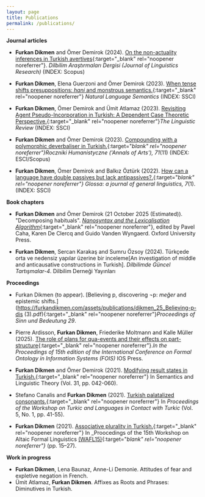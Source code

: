 ```yaml
---
layout: page
title: Publications
permalink: /publications/
---
```



**Journal articles**

- **Furkan Dikmen** and Ömer Demirok (2024). [On the non-actuality inferences in Turkish avertives](https://doi.org/10.18492/dad.1448720){:target="_blank" rel="noopener noreferrer"}. _Dilbilim Araştırmaları Dergisi (Journal of Linguistics Research)_ (INDEX: Scopus)

- **Furkan Dikmen**, Elena Guerzoni and Ömer Demirok (2023). [When tense shifts presuppositions: _hani_ and monstrous semantics.](https://doi.org/10.1007/s11050-023-09215-y){:target="_blank" rel="noopener noreferrer"} _Natural Language Semantics_ (INDEX: SSCI)
  
- **Furkan Dikmen**, Ömer Demirok and Ümit Atlamaz (2023). [Revisiting Agent Pseudo-Incorporation in Turkish: A Dependent Case Theoretic Perspective.](https://doi.org/10.1515/tlr-2023-2011){:target="_blank" rel="noopener noreferrer"}_The Linguistic Review_ (INDEX: SSCI)

- **Furkan Dikmen** and Ömer Demirok (2023). [Compounding with a polymorphic deverbaliser in Turkish.](https://doi.org/10.18290/rh237111-4s){:target="_blank" rel="noopener noreferrer"}_Roczniki Humanistyczne ('Annals of Arts')_, 71_(11) (INDEX: ESCI/Scopus)

- **Furkan Dikmen**, Ömer Demirok and Balkız Öztürk (2022). [How can a language have double passives but lack antipassives?.](https://www.glossa-journal.org/article/id/6553/){:target="_blank" rel="noopener noreferrer"} Glossa: a journal of general linguistics, 7_(1). (INDEX: SSCI)

**Book chapters**

- **Furkan Dikmen** and Ömer Demirok (21 October 2025 (Estimated)). "Decomposing habituals". [_Nanosyntax and the Lexicalisation Algorithm_](https://global.oup.com/academic/product/nanosyntax-and-the-lexicalization-algorithm-9780198947134?cc=fr&lang=en&#){:target="_blank" rel="noopener noreferrer"}, edited by Pavel Caha, Karen De Clercq and Guido Vanden Wyngaerd. Oxford University Press.

- **Furkan Dikmen**, Sercan Karakaş and Sumru Özsoy (2024). Türkçede orta ve nedensiz yapılar üzerine bir inceleme[An investigation of middle and anticausative constructions in Turkish]. _Dilbilimde Güncel Tartışmalar-4_. Dilbilim Derneği Yayınları


**Proceedings**

- Furkan Dikmen (to appear). [Believing p, discovering ¬p: _meğer_ and epistemic shifts.](https://furkandikmen.com/assets/publications/dikmen_25_Believing-p-dis (3).pdf){:target="_blank" rel="noopener noreferrer"}_Proceedings of Sinn und Bedeutung 29_.

- Pierre Ardisson, **Furkan Dikmen**, Friederike Moltmann and Kalle Müller (2025). [The role of plans for qua-events and their
effects on part-structure](https://ebooks.iospress.nl/doi/10.3233/FAIA250485){:target="_blank" rel="noopener noreferrer"}._In the Proceedings of 15th edition of the International Conference on Formal Ontology in Information Systems (FOIS)_ IOS Press.

- **Furkan Dikmen** and Ömer Demirok (2021). [Modifying result states in Turkish.](https://journals.linguisticsociety.org/proceedings/index.php/SALT/article/view/31.003){:target="_blank" rel="noopener noreferrer"} In Semantics and Linguistic Theory (Vol. 31, pp. 042-060).

- Stefano Canalis and **Furkan Dikmen** (2021). [Turkish palatalized consonants.](https://journals.linguisticsociety.org/proceedings/index.php/tu/article/view/4781){:target="_blank" rel="noopener noreferrer"} In _Proceedings of the Workshop on Turkic and Languages in Contact with Turkic_ (Vol. 5, No. 1, pp. 41-55).

- **Furkan Dikmen** (2021). [Associative plurality in Turkish.](https://furkandikmen.com/assets/publications/Associative_plurality_in_Turkish.pdf){:target="_blank" rel="noopener noreferrer"} In _Proocedings of the 15th Workshop on Altaic Formal Linguistics [(WAFL15)](http://mitwpl.mit.edu/catalog/mwpl93/){:target="_blank" rel="noopener noreferrer"}_ (pp. 15–27).

**Work in progress**

- **Furkan Dikmen**, Lena Baunaz, Anne-Li Demonie. Attitudes of fear and expletive negation in French.
- Ümit Atlamaz, **Furkan Dikmen**. Affixes as Roots and Phrases: Diminutives in Turkish.

